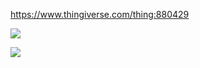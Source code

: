 


https://www.thingiverse.com/thing:880429

![](https://cdn.thingiverse.com/renders/d8/70/67/a3/e6/nixie-11_preview_featured.jpg)

![](https://www.ponoko.com/blog/wp-content/uploads/2018/04/Lixie-Labs-LED-Nixie-Clock-5-Diagram-768x1393.jpg)